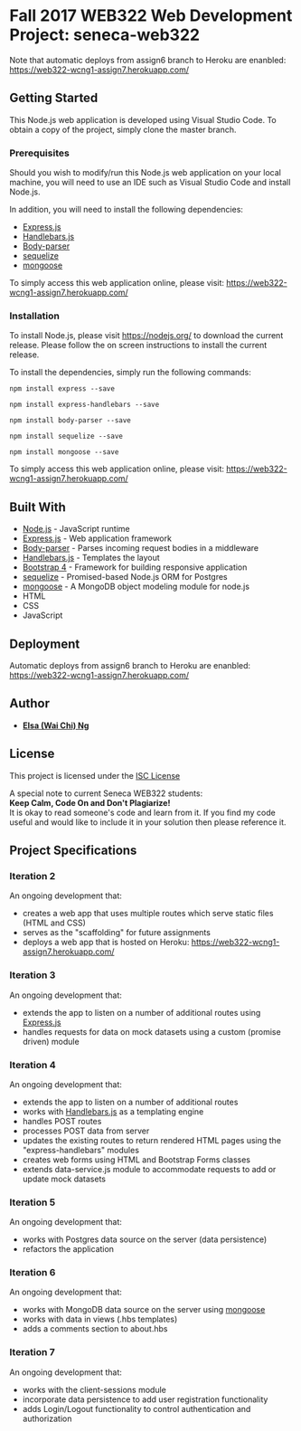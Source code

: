 # Fall 2017 WEB322 Web Development Project: seneca-web322

Note that automatic deploys from assign6 branch to Heroku are enanbled: https://web322-wcng1-assign7.herokuapp.com/

## Getting Started
This Node.js web application is developed using Visual Studio Code. To obtain a copy of the project, simply clone the master branch. 

### Prerequisites
Should you wish to modify/run this Node.js web application on your local machine, you will need to use an IDE such as Visual Studio Code and install Node.js. 

In addition, you will need to install the following dependencies:
* [Express.js](https://expressjs.com/)
* [Handlebars.js](http://handlebarsjs.com/)
* [Body-parser](https://www.npmjs.com/package/body-parser)
* [sequelize](https://www.npmjs.com/package/sequelize)
* [mongoose](http://mongoosejs.com/)

To simply access this web application online, please visit: https://web322-wcng1-assign7.herokuapp.com/

### Installation
To install Node.js, please visit https://nodejs.org/ to download the current release. Please follow the on screen instructions to install the current release. 

To install the dependencies, simply run the following commands:
```
npm install express --save
```
```
npm install express-handlebars --save
```
```
npm install body-parser --save
```
```
npm install sequelize --save
```
```
npm install mongoose --save
```

To simply access this web application online, please visit: https://web322-wcng1-assign7.herokuapp.com/

## Built With
* [Node.js](https://nodejs.org/) - JavaScript runtime
* [Express.js](https://expressjs.com/) - Web application framework
* [Body-parser](https://www.npmjs.com/package/body-parser) - Parses incoming request bodies in a middleware
* [Handlebars.js](http://handlebarsjs.com/) - Templates the layout
* [Bootstrap 4](https://v4-alpha.getbootstrap.com/) - Framework for building responsive application
* [sequelize](http://docs.sequelizejs.com/) - Promised-based Node.js ORM for Postgres
* [mongoose](http://mongoosejs.com/) - A MongoDB object modeling module for node.js
* HTML
* CSS
* JavaScript

## Deployment
Automatic deploys from assign6 branch to Heroku are enanbled: https://web322-wcng1-assign7.herokuapp.com/

## Author
* [**Elsa (Wai Chi) Ng**](https://github.com/elsa-ng)

## License
This project is licensed under the [ISC License](https://www.isc.org/downloads/software-support-policy/isc-license/)

A special note to current Seneca WEB322 students:  
**Keep Calm, Code On and Don't Plagiarize!**  
It is okay to read someone's code and learn from it. If you find my code useful and would like to include it in your solution then please reference it.

## Project Specifications
### Iteration 2
An ongoing development that:
* creates a web app that uses multiple routes which serve static files (HTML and CSS)
* serves as the "scaffolding" for future assignments
* deploys a web app that is hosted on Heroku: https://web322-wcng1-assign7.herokuapp.com/

### Iteration 3
An ongoing development that:
* extends the app to listen on a number of additional routes using [Express.js](https://expressjs.com/)
* handles requests for data on mock datasets using a custom (promise driven) module

### Iteration 4
An ongoing development that:
* extends the app to listen on a number of additional routes
* works with [Handlebars.js](http://handlebarsjs.com/) as a templating engine
* handles POST routes
* processes POST data from server
* updates the existing routes to return rendered HTML pages using the "express-handlebars" modules
* creates web forms using HTML and Bootstrap Forms classes
* extends data-service.js module to accommodate requests to add or update mock datasets

### Iteration 5
An ongoing development that:
* works with Postgres data source on the server (data persistence)
* refactors the application

### Iteration 6
An ongoing development that:
* works with MongoDB data source on the server using [mongoose](http://mongoosejs.com/)
* works with data in views (.hbs templates)
* adds a comments section to about.hbs

### Iteration 7
An ongoing development that:
* works with the client-sessions module
* incorporate data persistence to add user registration functionality
* adds Login/Logout functionality to control authentication and authorization
